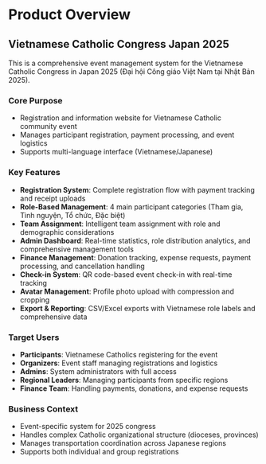 # Product Overview

## Vietnamese Catholic Congress Japan 2025

This is a comprehensive event management system for the Vietnamese Catholic Congress in Japan 2025 (Đại hội Công giáo Việt Nam tại Nhật Bản 2025).

### Core Purpose
- Registration and information website for Vietnamese Catholic community event
- Manages participant registration, payment processing, and event logistics
- Supports multi-language interface (Vietnamese/Japanese)

### Key Features
- **Registration System**: Complete registration flow with payment tracking and receipt uploads
- **Role-Based Management**: 4 main participant categories (Tham gia, Tình nguyện, Tổ chức, Đặc biệt)
- **Team Assignment**: Intelligent team assignment with role and demographic considerations
- **Admin Dashboard**: Real-time statistics, role distribution analytics, and comprehensive management tools
- **Finance Management**: Donation tracking, expense requests, payment processing, and cancellation handling
- **Check-in System**: QR code-based event check-in with real-time tracking
- **Avatar Management**: Profile photo upload with compression and cropping
- **Export & Reporting**: CSV/Excel exports with Vietnamese role labels and comprehensive data

### Target Users
- **Participants**: Vietnamese Catholics registering for the event
- **Organizers**: Event staff managing registrations and logistics  
- **Admins**: System administrators with full access
- **Regional Leaders**: Managing participants from specific regions
- **Finance Team**: Handling payments, donations, and expense requests

### Business Context
- Event-specific system for 2025 congress
- Handles complex Catholic organizational structure (dioceses, provinces)
- Manages transportation coordination across Japanese regions
- Supports both individual and group registrations